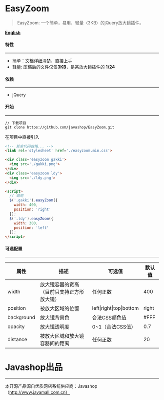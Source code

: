 # EasyZoom

> EasyZoom: 一个简单，易用，轻量（3KB）的jQuery放大镜插件。



**[English](./README.md)**

#### 特性

------

- 简单：文档详细清楚，直接上手
- 轻量: 压缩后的文件仅仅**3KB**，是某放大镜插件的 **1/24**



#### 依赖

------

- jQuery



#### 开始

------

```shell
// 下载项目
git clone https://github.com/javashop/EasyZoom.git
```

在项目中直接引入

```Html
<!-- 其余代码省略... -->
<link rel='stylesheet' href='./easyzoom.min.css'>

<div class='easyzoom gakki'>
  <img src='./gakki.png'>
</div>
<div class='easyzoom ldy'>
  <img src='./ldy.png'>
</div>

<script>
  // 调用
  $('.gakki').easyZoom({
    width: 400,
    position: 'right'
  });
  $('.ldy').easyZoom({
    width: 300,
    position: 'left'
  });
</script>
```



#### 可选配置

------

| 属性         | 描述                    | 可选值                      | 默认值   |
| ---------- | --------------------- | ------------------------ | ----- |
| width      | 放大镜容器的宽高（目前只支持正方形放大镜） | 任何正数                     | 400   |
| position   | 被放大区域的位置              | left\|right\|top\|bottom | right |
| background | 放大镜背景色                | 合法CSS颜色值                 | #FFF  |
| opacity    | 放大镜透明度                | 0~1（合法CSS值）              | 0.7   |
| distance   | 被放大区域和放大镜容器间的距离       | 任何正数                     | 20    |

# Javashop出品
------
本开源产品源自优质网店系统供应商：Javashop（http://www.javamall.com.cn）
